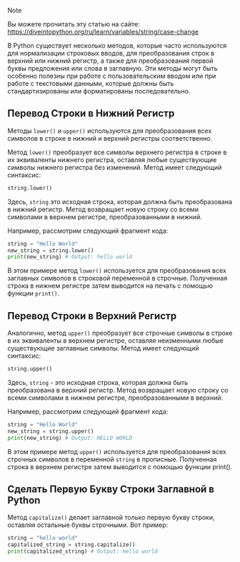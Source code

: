 > [!NOTE]
> Вы можете прочитать эту статью на сайте: https://diveintopython.org/ru/learn/variables/string/case-change

В Python существует несколько методов, которые часто используются для нормализации строковых вводов, для преобразования строк в верхний или нижний регистр, а также для преобразования первой буквы предложения или слова в заглавную. Эти методы могут быть особенно полезны при работе с пользовательским вводом или при работе с текстовыми данными, которые должны быть стандартизированы или форматированы последовательно.

## Перевод Строки в Нижний Регистр

Методы `lower()` и `upper()` используются для преобразования всех символов в строке в нижний и верхний регистры соответственно.

Метод `lower()` преобразует все символы верхнего регистра в строке в их эквиваленты нижнего регистра, оставляя любые существующие символы нижнего регистра без изменений. Метод имеет следующий синтаксис:

```python
string.lower()
```

Здесь, `string` это исходная строка, которая должна быть преобразована в нижний регистр. Метод возвращает новую строку со всеми символами в верхнем регистре, преобразованными в нижний.

Например, рассмотрим следующий фрагмент кода:

```python
string = "Hello World"
new_string = string.lower()
print(new_string) # Output: hello world
```

В этом примере метод `lower()` используется для преобразования всех заглавных символов в строковой переменной в строчные. Полученная строка в нижнем регистре затем выводится на печать с помощью функции `print()`.

## Перевод Строки в Верхний Регистр

Аналогично, метод `upper()` преобразует все строчные символы в строке в их эквиваленты в верхнем регистре, оставляя неизменными любые существующие заглавные символы. Метод имеет следующий синтаксис:

```python
string.upper()
```

Здесь, `string` - это исходная строка, которая должна быть преобразована в верхний регистр. Метод возвращает новую строку со всеми символами в нижнем регистре, преобразованными в верхний.

Например, рассмотрим следующий фрагмент кода:

```python
string = "Hello World"
new_string = string.upper()
print(new_string) # Output: HELLO WORLD
```

В этом примере метод `upper()` используется для преобразования всех строчных символов в переменной `string` в прописные. Полученная строка в верхнем регистре затем выводится с помощью функции print().

## Сделать Первую Букву Строки Заглавной в Python

Метод `capitalize()` делает заглавной только первую букву строки, оставляя остальные буквы строчными. Вот пример:

```python
string = "hello world"
capitalized_string = string.capitalize()
print(capitalized_string) # Output: Hello world
```
